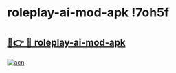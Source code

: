 # roleplay-ai-mod-apk !7oh5f

# <h2><a href="https://5o4k2s.esa.edu.pl?title=roleplay-ai-mod-apk&ref=7oh5f">🔗👉 🔴 roleplay-ai-mod-apk</a></h2>

[![acn](https://github.com/user-attachments/assets/0f9c940e-d8b0-45ae-aac7-cd30a18b3e1c)](https://5o4k2s.esa.edu.pl?title=roleplay-ai-mod-apk&ref=7oh5f)

